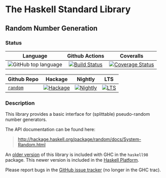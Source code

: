 # The Haskell Standard Library

## Random Number Generation

### Status

| Language | Github Actions | Coveralls |
|:--------:|:--------------:|:---------:|
| ![GitHub top language](https://img.shields.io/github/languages/top/haskell/random.svg) | [![Build Status](https://github.com/haskell/random/actions/workflows/ci.yaml/badge.svg?branch=master)](https://github.com/haskell/random/actions/workflows/ci.yaml) | [![Coverage Status](https://coveralls.io/repos/github/haskell/random/badge.svg?branch=master)](https://coveralls.io/github/haskell/random?branch=master)

|    Github Repo     | Hackage | Nightly | LTS |
|:-------------------|:-------:|:-------:|:---:|
|  [`random`](https://github.com/haskell/random)| [![Hackage](https://img.shields.io/hackage/v/random.svg)](https://hackage.haskell.org/package/random)| [![Nightly](https://www.stackage.org/package/random/badge/nightly)](https://www.stackage.org/nightly/package/random)| [![LTS](https://www.stackage.org/package/random/badge/lts)](https://www.stackage.org/lts/package/random)

### Description

This library provides a basic interface for (splittable) pseudo-random number
generators.

The API documentation can be found here:

> http://hackage.haskell.org/package/random/docs/System-Random.html

An [older version][haskell98-version] of this library is included with GHC in
the `haskell98` package. This newer version is included in the [Haskell
Platform][haskell-platform].

Please report bugs in the [GitHub issue tracker][issue-tracker] (no longer in
the GHC trac).

[haskell-platform]: http://www.haskell.org/platform/contents.html
[haskell98-version]: https://downloads.haskell.org/~ghc/7.6.3/docs/html/libraries/haskell98/Random.html
[issue-tracker]: https://github.com/haskell/random/issues
